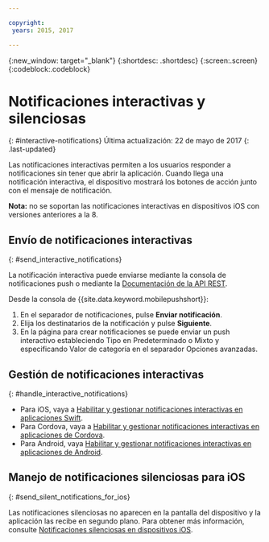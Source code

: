 ```yaml
---

copyright:
 years: 2015, 2017

---
```


{:new_window: target="_blank"}
{:shortdesc: .shortdesc}
{:screen:.screen}
{:codeblock:.codeblock}

# Notificaciones interactivas y silenciosas  
{: #interactive-notifications}
Última actualización: 22 de mayo de 2017
{: .last-updated}

Las notificaciones interactivas permiten a los usuarios responder a notificaciones sin tener que abrir la aplicación. Cuando llega una notificación interactiva, el dispositivo mostrará los botones de acción junto con el mensaje de notificación. 

**Nota:** no se soportan las notificaciones interactivas en dispositivos iOS con versiones anteriores a la 8. 

## Envío de notificaciones interactivas
{: #send_interactive_notifications}

La notificación interactiva puede enviarse mediante la consola de notificaciones push o mediante la [Documentación de la API REST](push_restapi.html).

Desde la consola de {{site.data.keyword.mobilepushshort}}: 

1. En el separador de notificaciones, pulse **Enviar notificación**. 
2. Elija los destinatarios de la notificación y pulse **Siguiente**. 
3. En la página para crear notificaciones se puede enviar un push interactivo estableciendo Tipo en Predeterminado o Mixto y especificando Valor de categoría en el separador Opciones avanzadas. 

## Gestión de notificaciones interactivas 
{: #handle_interactive_notifications}

- Para iOS, vaya a [Habilitar y gestionar notificaciones interactivas en aplicaciones Swift](https://github.com/ibm-bluemix-mobile-services/bms-clientsdk-swift-push/tree/Doc#enable-interactive-push-notifications).
- Para Cordova, vaya a [Habilitar y gestionar notificaciones interactivas en aplicaciones de Cordova](https://github.com/ibm-bluemix-mobile-services/bms-clientsdk-cordova-plugin-push/tree/Doc#enable-interactive-push-notifications).
- Para Android, vaya [Habilitar y gestionar notificaciones interactivas en aplicaciones de Android](https://github.com/ibm-bluemix-mobile-services/bms-clientsdk-android-push/tree/Doc#enable-interactive-push-notifications).


## Manejo de notificaciones silenciosas para iOS
{: #send_silent_notifications_for_ios}

Las notificaciones silenciosas no aparecen en la pantalla del dispositivo y la aplicación las recibe en segundo plano. Para obtener más información, consulte [Notificaciones silenciosas en dispositivos iOS](https://github.com/ibm-bluemix-mobile-services/bms-clientsdk-swift-push/tree/Doc#silent-notification).
